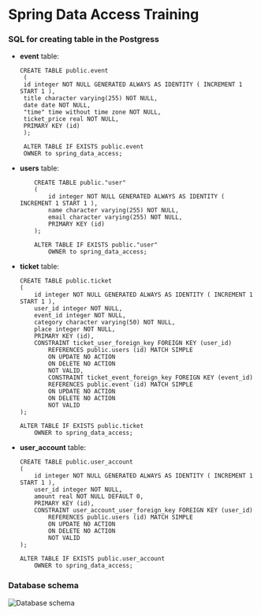 # <h>Spring Data Access Training<h>


### SQL for creating table in the Postgress
- <b>event</b> table:
  
    ```
  CREATE TABLE public.event
     (
     id integer NOT NULL GENERATED ALWAYS AS IDENTITY ( INCREMENT 1 START 1 ),
     title character varying(255) NOT NULL,
     date date NOT NULL,
     "time" time without time zone NOT NULL,
     ticket_price real NOT NULL,
     PRIMARY KEY (id)
     );

     ALTER TABLE IF EXISTS public.event
     OWNER to spring_data_access;
  ```
- <b>users</b> table:

    ```
        CREATE TABLE public."user"
        (
            id integer NOT NULL GENERATED ALWAYS AS IDENTITY ( INCREMENT 1 START 1 ),
            name character varying(255) NOT NULL,
            email character varying(255) NOT NULL,
            PRIMARY KEY (id)
        );

        ALTER TABLE IF EXISTS public."user"
            OWNER to spring_data_access;

- <b>ticket</b> table:

    ```
    CREATE TABLE public.ticket
    (
        id integer NOT NULL GENERATED ALWAYS AS IDENTITY ( INCREMENT 1 START 1 ),
        user_id integer NOT NULL,
        event_id integer NOT NULL,
        category character varying(50) NOT NULL,
        place integer NOT NULL,
        PRIMARY KEY (id),
        CONSTRAINT ticket_user_foreign_key FOREIGN KEY (user_id)
            REFERENCES public.users (id) MATCH SIMPLE
            ON UPDATE NO ACTION
            ON DELETE NO ACTION
            NOT VALID,
            CONSTRAINT ticket_event_foreign_key FOREIGN KEY (event_id)
            REFERENCES public.event (id) MATCH SIMPLE
            ON UPDATE NO ACTION
            ON DELETE NO ACTION
            NOT VALID
    );

    ALTER TABLE IF EXISTS public.ticket
        OWNER to spring_data_access;
    ```

- <b>user_account</b> table:
    ```
    CREATE TABLE public.user_account
    (
        id integer NOT NULL GENERATED ALWAYS AS IDENTITY ( INCREMENT 1 START 1 ),
        user_id integer NOT NULL,
        amount real NOT NULL DEFAULT 0,
        PRIMARY KEY (id),
        CONSTRAINT user_account_user_foreign_key FOREIGN KEY (user_id)
            REFERENCES public.users (id) MATCH SIMPLE
            ON UPDATE NO ACTION
            ON DELETE NO ACTION
            NOT VALID
    );

    ALTER TABLE IF EXISTS public.user_account
        OWNER to spring_data_access;
    ```

### Database schema

![Database schema](/images/db-schema.png)
